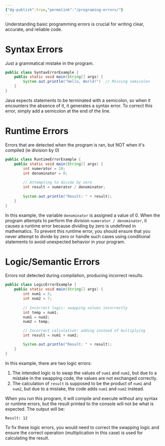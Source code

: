```yaml
---
{"dg-publish":true,"permalink":"/programing-errors/"}
---
```


Understanding basic programming errors is crucial for writing clear, accurate, and reliable code. 
# Syntax Errors 
Just a grammatical mistake in the program. 
```java
public class SyntaxErrorExample {
    public static void main(String[] args) {
        System.out.println("Hello, World!")  // Missing semicolon
    }
}
```

Java expects statements to be terminated with a semicolon, so when it encounters the absence of it, it generates a syntax error. To correct this error, simply add a semicolon at the end of the line. 
# Runtime Errors 
Errors that are detected when the program is ran, but NOT when it's compiled (ie division by 0)
```java
public class RuntimeErrorExample {
    public static void main(String[] args) {
        int numerator = 10;
        int denominator = 0;
		
        // Attempting to divide by zero
        int result = numerator / denominator;
		
        System.out.println("Result: " + result);
    }
}
```
In this example, the variable `denominator` is assigned a value of 0. When the program attempts to perform the division `numerator / denominator`, it causes a runtime error because dividing by zero is undefined in mathematics. 
To prevent this runtime error, you should ensure that you never attempt to divide by zero or handle such cases using conditional statements to avoid unexpected behavior in your program.
# Logic/Semantic Errors 
Errors not detected during compilation, producing incorrect results. 
```java
public class LogicErrorExample {
    public static void main(String[] args) {
        int num1 = 5;
        int num2 = 7;
        
        // Incorrect logic: swapping values incorrectly
        int temp = num1;
        num1 = num2;
        num2 = temp;

        // Incorrect calculation: adding instead of multiplying
        int result = num1 + num2;

        System.out.println("Result: " + result);
    }
}
```
In this example, there are two logic errors:

1. The intended logic is to swap the values of `num1` and `num2`, but due to a mistake in the swapping code, the values are not exchanged correctly.
2. The calculation of `result` is supposed to be the product of `num1` and `num2`, but due to a mistake, the code adds `num1` and `num2` instead.

When you run this program, it will compile and execute without any syntax or runtime errors, but the result printed to the console will not be what is expected. The output will be:
```
Result: 12
```
To fix these logic errors, you would need to correct the swapping logic and ensure the correct operation (multiplication in this case) is used for calculating the result.